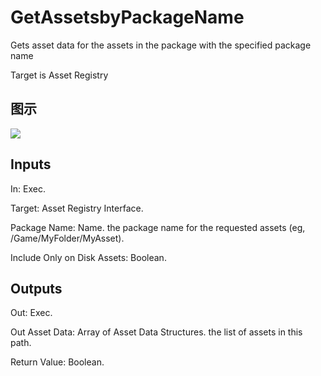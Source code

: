 # GetAssetsbyPackageName

Gets asset data for the assets in the package with the specified package name

Target is Asset Registry

## 图示

![]($-20221218-18003592.png)

## Inputs

In: Exec.

Target: Asset Registry Interface.

Package Name: Name. the package name for the requested assets (eg, /Game/MyFolder/MyAsset).

Include Only on Disk Assets: Boolean.  

## Outputs

Out: Exec.

Out Asset Data: Array of Asset Data Structures. the list of assets in this path.

Return Value: Boolean.

